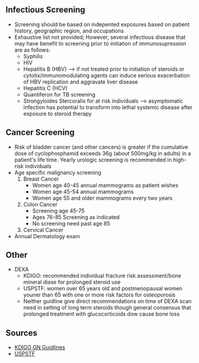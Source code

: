 ## **Infectious Screening**
* Screening should be based on indepented exposures based on patient history, geographic region, and occupations
* Exhaustive list not provided; However, several infectious disease that may have benefit to screening prior to initiation of immunosupression are as follows:
  * Syphilis
  * HIV
  * Hepatitis B (HBV) --> if not treated prior to initiation of steroids or cytotix/immunomodulating agents can induce serious exacerbation of HBV replication and aggravate liver disease
  * Hepatitis C (HCV)
  * Quantiferon for TB screening
  * Strongyloides Stercoralix for at risk individuals --> asymptomatic infection has potential to transform into lethal systemic disease after exposure to steroid therapy
## **Cancer Screening**
* Risk of bladder cancer (and other cancers) is greater if the cumulative dose of cyclophosphamid exceeds 36g (about 500mg/kg in adults) in a patient's life time. Yearly urologic screening is recommended in high-risk individuals
* Age specific malignancy screening
    1. Breast Cancer
       * Women age 40-45 annual mammograms as patient wishes
       * Women age 45-54 annual mammograms
       * Women age 55 and older mammograms every two years
    2. Colon Cancer
       * Screening age 45-75
       * Ages 76-85 Screening as indicated
       * No screening need past age 85
     3. Cervical Cancer
* Annual Dermatology exam
## **Other**
* DEXA
  * KDIGO: recommended individual fracture risk assessment/bone mineral diase for prolonged steroid use
  * USPSTF: women over 65 years old and postmenopausal women youner than 65 with one or more risk factors for osteoporosis
  * Neither guidline give direct recommendations on time of DEXA scan need in setting of long term steroids though general consensus that prolonged treatment with glucocorticoids dow cause bone loss
## **Sources**
 * [KDIGO GN Guidlines](https://kdigo.org/guidelines/gd/)
 * [USPSTF](https://www.uspreventiveservicestaskforce.org/uspstf/recommendation/osteoporosis-screening#fullrecommendationstart)
